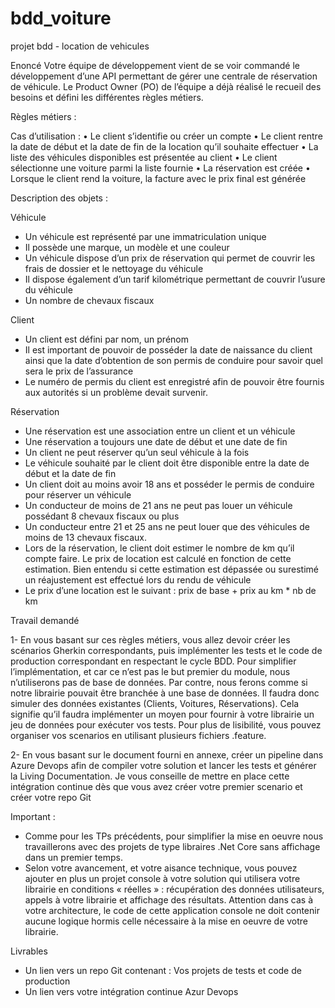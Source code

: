 # bdd_voiture
projet bdd - location de vehicules 

Enoncé
Votre équipe de développement vient de se voir commandé le développement d’une API permettant de gérer une centrale de réservation de véhicule.
Le Product Owner (PO) de l’équipe a déjà réalisé le recueil des besoins et défini les différentes règles métiers.

Règles métiers :

Cas d’utilisation :
• Le client s’identifie ou créer un compte
• Le client rentre la date de début et la date de fin de la location qu’il souhaite effectuer
• La liste des véhicules disponibles est présentée au client
• Le client sélectionne une voiture parmi la liste fournie
• La réservation est créée
• Lorsque le client rend la voiture, la facture avec le prix final est générée

Description des objets :

Véhicule
- Un véhicule est représenté par une immatriculation unique
- Il possède une marque, un modèle et une couleur
- Un véhicule dispose d’un prix de réservation qui permet de couvrir les frais de dossier et le nettoyage du véhicule
- Il dispose également d’un tarif kilométrique permettant de couvrir l’usure du véhicule
- Un nombre de chevaux fiscaux

Client
- Un client est défini par nom, un prénom
- Il est important de pouvoir de posséder la date de naissance du client ainsi que la date d’obtention de son permis de conduire pour savoir quel sera le prix de l’assurance
- Le numéro de permis du client est enregistré afin de pouvoir être fournis aux autorités si un problème devait survenir.

Réservation
- Une réservation est une association entre un client et un véhicule
- Une réservation a toujours une date de début et une date de fin
- Un client ne peut réserver qu’un seul véhicule à la fois
- Le véhicule souhaité par le client doit être disponible entre la date de début et la date de fin
- Un client doit au moins avoir 18 ans et posséder le permis de conduire pour réserver un véhicule
- Un conducteur de moins de 21 ans ne peut pas louer un véhicule possédant 8 chevaux fiscaux ou plus
- Un conducteur entre 21 et 25 ans ne peut louer que des véhicules de moins de 13 chevaux fiscaux.
- Lors de la réservation, le client doit estimer le nombre de km qu’il compte faire. Le prix de location est calculé en fonction de cette estimation. Bien entendu si cette estimation est dépassée ou surestimé un réajustement est effectué lors du rendu de véhicule
- Le prix d’une location est le suivant : prix de base + prix au km * nb de km

Travail demandé

1- En vous basant sur ces règles métiers, vous allez devoir créer les scénarios Gherkin correspondants, puis implémenter les tests et le code de production correspondant en respectant le cycle BDD.
Pour simplifier l’implémentation, et car ce n’est pas le but premier du module, nous n’utiliserons pas de base de données.
Par contre, nous ferons comme si notre librairie pouvait être branchée à une base de données.
Il faudra donc simuler des données existantes (Clients, Voitures, Réservations).
Cela signifie qu’il faudra implémenter un moyen pour fournir à votre librairie un jeu de données pour exécuter vos tests.
Pour plus de lisibilité, vous pouvez organiser vos scenarios en utilisant plusieurs fichiers .feature.

2- En vous basant sur le document fourni en annexe, créer un pipeline dans Azure Devops afin de compiler votre solution et lancer les tests et générer la Living Documentation. Je vous conseille de mettre en place cette
intégration continue dès que vous avez créer votre premier scenario et créer votre repo Git

Important :
- Comme pour les TPs précédents, pour simplifier la mise en oeuvre nous travaillerons avec des projets de type libraires .Net Core sans affichage dans un premier temps.
- Selon votre avancement, et votre aisance technique, vous pouvez ajouter en plus un projet console à votre solution qui utilisera votre librairie en conditions « réelles » : récupération des données utilisateurs, appels à votre librairie et affichage des résultats.
Attention dans cas à votre architecture, le code de cette application console ne doit contenir aucune logique hormis celle nécessaire à la mise en oeuvre de votre librairie.

Livrables
- Un lien vers un repo Git contenant : Vos projets de tests et code de production
- Un lien vers votre intégration continue Azur Devops

